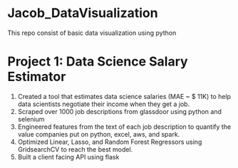 # Jacob_DataVisualization
This repo consist of basic data visualization using python

# Project 1: Data Science Salary Estimator

1. Created a tool that estimates data science salaries (MAE ~ $ 11K) to help data scientists negotiate their income when they get a job.
2. Scraped over 1000 job descriptions from glassdoor using python and selenium
3. Engineered features from the text of each job description to quantify the value companies put on python, excel, aws, and spark.
4. Optimized Linear, Lasso, and Random Forest Regressors using GridsearchCV to reach the best model.
5. Built a client facing API using flask
